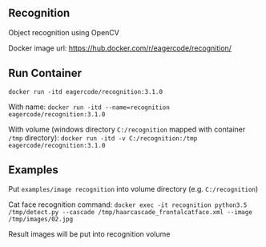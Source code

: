 ## Recognition
Object recognition using OpenCV

Docker image url: https://hub.docker.com/r/eagercode/recognition/

## Run Container
```docker run -itd eagercode/recognition:3.1.0```

With name: 
```docker run -itd --name=recognition eagercode/recognition:3.1.0```

With volume (windows directory ```C:/recognition``` mapped with container ```/tmp``` directory): 
```docker run -itd -v C:/recognition:/tmp eagercode/recognition:3.1.0```

## Examples
Put ```examples/image recognition``` into volume directory (e.g. ```C:/recognition```)

Cat face recognition command: 
```docker exec -it recognition python3.5 /tmp/detect.py --cascade /tmp/haarcascade_frontalcatface.xml --image /tmp/images/02.jpg```

Result images will be put into recognition volume
